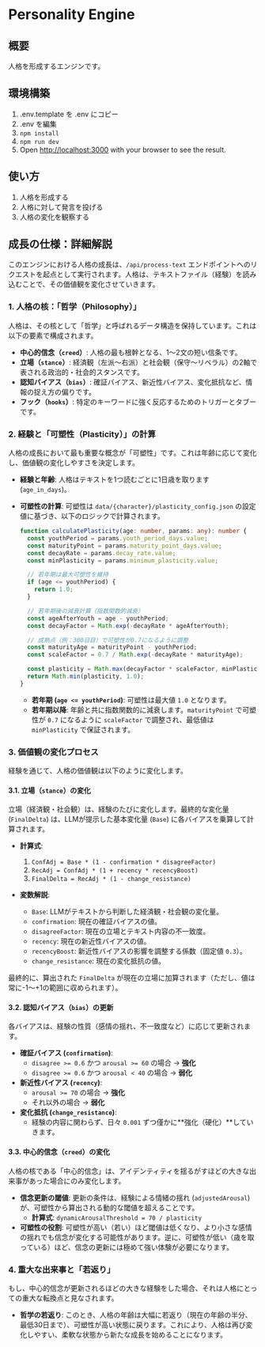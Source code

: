 # Personality Engine

## 概要

人格を形成するエンジンです。

## 環境構築
1. .env.template を .env にコピー
2. .env を編集
3. `npm install`
4. `npm run dev`
5. Open [http://localhost:3000](http://localhost:3000) with your browser to see the result.

## 使い方

1. 人格を形成する
2. 人格に対して発言を投げる
3. 人格の変化を観察する

## 成長の仕様：詳細解説

このエンジンにおける人格の成長は、`/api/process-text` エンドポイントへのリクエストを起点として実行されます。人格は、テキストファイル（経験）を読み込むことで、その価値観を変化させていきます。

### 1. 人格の核：「哲学（Philosophy）」

人格は、その核として「哲学」と呼ばれるデータ構造を保持しています。これは以下の要素で構成されます。

-   **中心的信念（`creed`）**: 人格の最も根幹となる、1〜2文の短い信条です。
-   **立場（`stance`）**: 経済観（左派〜右派）と社会観（保守〜リベラル）の2軸で表される政治的・社会的スタンスです。
-   **認知バイアス（`bias`）**: 確証バイアス、新近性バイアス、変化抵抗など、情報の捉え方の偏りです。
-   **フック（`hooks`）**: 特定のキーワードに強く反応するためのトリガーとタブーです。

### 2. 経験と「可塑性（Plasticity）」の計算

人格の成長において最も重要な概念が「可塑性」です。これは年齢に応じて変化し、価値観の変化しやすさを決定します。

-   **経験と年齢**: 人格はテキストを1つ読むごとに1日歳を取ります (`age_in_days`)。
-   **可塑性の計算**: 可塑性は `data/{character}/plasticity_config.json` の設定値に基づき、以下のロジックで計算されます。

    ```typescript
    function calculatePlasticity(age: number, params: any): number {
      const youthPeriod = params.youth_period_days.value;
      const maturityPoint = params.maturity_point_days.value;
      const decayRate = params.decay_rate.value;
      const minPlasticity = params.minimum_plasticity.value;

      // 若年期は最大可塑性を維持
      if (age <= youthPeriod) {
        return 1.0;
      }

      // 若年期後の減衰計算（指数関数的減衰）
      const ageAfterYouth = age - youthPeriod;
      const decayFactor = Math.exp(-decayRate * ageAfterYouth);

      // 成熟点（例：300日目）で可塑性が0.7になるように調整
      const maturityAge = maturityPoint - youthPeriod;
      const scaleFactor = 0.7 / Math.exp(-decayRate * maturityAge);

      const plasticity = Math.max(decayFactor * scaleFactor, minPlasticity);
      return Math.min(plasticity, 1.0);
    }
    ```

    -   **若年期 (`age <= youthPeriod`)**: 可塑性は最大値 `1.0` となります。
    -   **若年期以降**: 年齢と共に指数関数的に減衰します。`maturityPoint` で可塑性が `0.7` になるように `scaleFactor` で調整され、最低値は `minPlasticity` で保証されます。

### 3. 価値観の変化プロセス

経験を通じて、人格の価値観は以下のように変化します。

#### 3.1. 立場（`stance`）の変化

立場（経済観・社会観）は、経験のたびに変化します。最終的な変化量 (`FinalDelta`) は、LLMが提示した基本変化量 (`Base`) に各バイアスを乗算して計算されます。

-   **計算式**:
    1.  `ConfAdj = Base * (1 - confirmation * disagreeFactor)`
    2.  `RecAdj = ConfAdj * (1 + recency * recencyBoost)`
    3.  `FinalDelta = RecAdj * (1 - change_resistance)`

-   **変数解説**:
    -   `Base`: LLMがテキストから判断した経済観・社会観の変化量。
    -   `confirmation`: 現在の確証バイアスの値。
    -   `disagreeFactor`: 現在の立場とテキスト内容の不一致度。
    -   `recency`: 現在の新近性バイアスの値。
    -   `recencyBoost`: 新近性バイアスの影響を調整する係数（固定値 `0.3`）。
    -   `change_resistance`: 現在の変化抵抗の値。

最終的に、算出された `FinalDelta` が現在の立場に加算されます（ただし、値は常に-1〜+1の範囲に収められます）。

#### 3.2. 認知バイアス（`bias`）の更新

各バイアスは、経験の性質（感情の揺れ、不一致度など）に応じて更新されます。

-   **確証バイアス (`confirmation`)**:
    -   `disagree >= 0.6` かつ `arousal >= 60` の場合 → **強化**
    -   `disagree >= 0.6` かつ `arousal < 40` の場合 → **弱化**
-   **新近性バイアス (`recency`)**:
    -   `arousal >= 70` の場合 → **強化**
    -   それ以外の場合 → **弱化**
-   **変化抵抗 (`change_resistance`)**:
    -   経験の内容に関わらず、日々 `0.001` ずつ僅かに**強化（硬化）**していきます。

#### 3.3. 中心的信念（`creed`）の変化

人格の核である「中心的信念」は、アイデンティティを揺るがすほどの大きな出来事があった場合にのみ変化します。

-   **信念更新の閾値**: 更新の条件は、経験による情緒の揺れ (`adjustedArousal`) が、可塑性から算出される動的な閾値を超えることです。
    -   **計算式**: `dynamicArousalThreshold = 70 / plasticity`
-   **可塑性の役割**: 可塑性が高い（若い）ほど閾値は低くなり、より小さな感情の揺れでも信念が変化する可能性があります。逆に、可塑性が低い（歳を取っている）ほど、信念の更新には極めて強い体験が必要になります。

### 4. 重大な出来事と「若返り」

もし、中心的信念が更新されるほどの大きな経験をした場合、それは人格にとっての重大な転換点と見なされます。

-   **哲学の若返り**: このとき、人格の年齢は大幅に若返り（現在の年齢の半分、最低30日まで）、可塑性が高い状態に戻ります。これにより、人格は再び変化しやすい、柔軟な状態から新たな成長を始めることになります。
